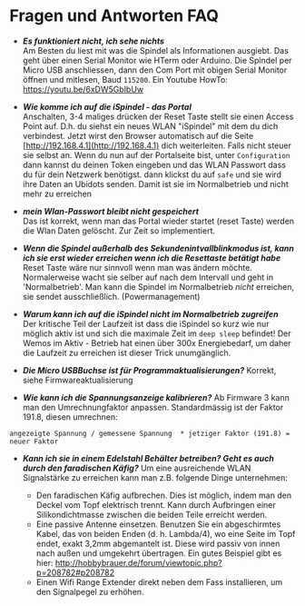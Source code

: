 # Fragen und Antworten FAQ

- ***Es funktioniert nicht, ich sehe nichts***  
Am Besten du liest mit was die Spindel als Informationen ausgiebt. Das geht über einen Serial Monitor wie HTerm oder Arduino. Die Spindel per Micro USB anschliessen, dann den Com Port mit obigen Serial Monitor öffnen und mitlesen, Baud `115200`. 
Ein Youtube HowTo: https://youtu.be/6xDW5GbIbUw

- ***Wie komme ich auf die iSpindel - das Portal***  
Anschalten, 3-4 maliges drücken der Reset Taste stellt sie einen Access Point auf. D.h. du siehst ein neues WLAN "iSpindel" mit dem du dich verbindest. Jetzt wirst den Browser automatisch auf die Seite [http://192.168.4.1](http://192.168.4.1) dich weiterleiten. Falls nicht steuer sie selbst an.
Wenn du nun auf der Portalseite bist, unter `Configuration` dann kannst du deinen Token eingeben und das WLAN Passwort dass du für dein Netzwerk benötigst. dann klickst du auf `safe` und sie wird ihre Daten an Ubidots senden. Damit ist sie im Normalbetrieb und nicht mehr zu erreichen

- ***mein Wlan-Passwort bleibt nicht gespeichert***  
Das ist korrekt, wenn man das Portal wieder startet (reset Taste) werden die Wlan Daten gelöscht. Zur Zeit so implementiert.

- ***Wenn die Spindel außerhalb des Sekundenintvallblinkmodus ist, kann ich sie erst wieder erreichen wenn ich die Resettaste betätigt habe***  
Reset Taste wäre nur sinnvoll wenn man was ändern möchte. Normalerweise wacht sie selber auf nach dem Intervall und geht in 'Normalbetrieb'. 
Man kann die Spindel im Normalbetrieb _nicht_ erreichen, sie sendet ausschließlich. (Powermanagement)

- ***Warum kann ich auf die iSpindel nicht im Normalbetrieb zugreifen***  
Der kritische Teil der Laufzeit ist dass die iSpindel so kurz wie nur möglich aktiv ist und sich die maximale Zeit im `deep sleep`  befindet! Der Wemos im Aktiv - Betrieb hat einen über 300x Energiebedarf, um daher die Laufzeit zu erreichen ist dieser Trick unumgänglich.
- ***Die Micro USBBuchse ist für Programmaktualisierungen?***
Korrekt, siehe Firmwareaktualisierung
- ***Wie kann ich die Spannungsanzeige kalibrieren?***
Ab Firmware 3 kann man den Umrechnungfaktor anpassen. Standardmässig ist der Faktor 191.8, diesen umrechnen:
```
angezeigte Spannung / gemessene Spannung  * jetziger Faktor (191.8) = neuer Faktor
```
- ***Kann ich sie in einem Edelstahl Behälter betreiben? Geht es auch durch den faradischen Käfig?***
Um eine ausreichende WLAN Signalstärke zu erreichen kann man z.B. folgende Dinge unternehmen:

  - Den faradischen Käfig aufbrechen. Dies ist möglich, indem man den Deckel vom Topf elektrisch trennt. Kann durch Aufbringen einer Silikondichtmasse zwischen die beiden Teile erreicht werden.
  - Eine passive Antenne einsetzen. Benutzen Sie ein abgeschirmtes Kabel, das von beiden Enden (d. h. Lambda/4), wo eine Seite im Topf endet, exakt 3,2mm abgemantelt ist. Diese wird passiv von innen nach außen und umgekehrt übertragen. Ein gutes Beispiel gibt es hier: http://hobbybrauer.de/forum/viewtopic.php?p=208782#p208782
  - Einen Wifi Range Extender direkt neben dem Fass installieren, um den Signalpegel zu erhöhen.